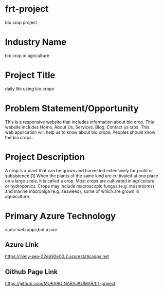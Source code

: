 # frt-project
bio crop project 
# Industry Name
bio crop in agriculture
# Project Title
daily life using bio crops 
# Problem Statement/Opportunity
This is a responsive website that includes information about bio crop. This website includes Home, About Us, Services, Blog, Contact us tabs. This web application will help us to know about bio crops. Peoples should know the bio crops.
# Project Description
A crop is a plant that can be grown and harvested extensively for profit or subsistence.[1] When the plants of the same kind are cultivated at one place on a large scale, it is called a crop. Most crops are cultivated in agriculture or hydroponics. Crops may include macroscopic fungus (e.g. mushrooms) and marine macroalga (e.g. seaweed), some of which are grown in aquaculture.
# Primary Azure Technology
static web apps,bot azure
## Azure Link
https://lively-sea-02eb92e00.2.azurestaticapps.net
## Github Page Link
https://github.com/MURABOINARAJKUMAR/frt-project
